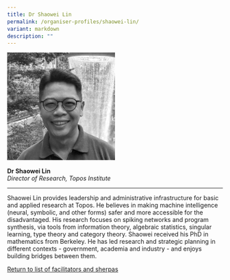 ```yaml
---
title: Dr Shaowei Lin
permalink: /organiser-profiles/shaowei-lin/
variant: markdown
description: ""
---
```

<div style="width:50%"><img src="/images/People/shaowei.jpeg" alt="Dr Shaowei Lin"></div>

**Dr Shaowei Lin**<br>*Director of Research, Topos Institute*<br>

---

Shaowei Lin provides leadership and administrative infrastructure for basic and applied research at Topos. He believes in making machine intelligence (neural, symbolic, and other forms) safer and more accessible for the disadvantaged. His research focuses on spiking networks and program synthesis, via tools from information theory, algebraic statistics, singular learning, type theory and category theory. Shaowei received his PhD in mathematics from Berkeley. He has led research and strategic planning in different contexts - government, academia and industry - and enjoys building bridges between them.


[Return to list of facilitators and sherpas](/directors)